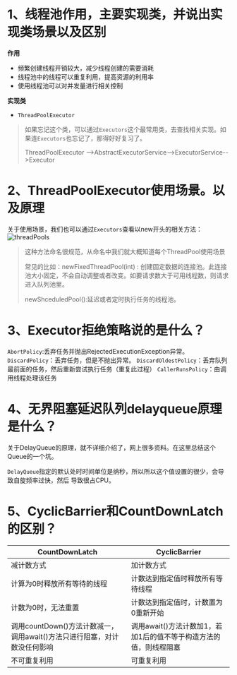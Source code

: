 

# 1、线程池作用，主要实现类，并说出实现类场景以及区别

 **作用**

- 频繁创建线程开销较大，减少线程创建的需要消耗
- 线程池中的线程可以重复利用，提高资源的利用率
- 使用线程池可以对并发量进行相关控制

**实现类**

- `ThreadPoolExecutor`

> 如果忘记这个类，可以通过`Executors`这个最常用类，去查找相关实现。如果连`Executors`也忘记了，那得好好复习了。
>
> ThreadPoolExecutor -->AbstractExecutorService-->ExecutorService-->Executor

# 2、ThreadPoolExecutor使用场景。以及原理

​	关于使用场景，我们也可以通过`Executors`查看以new开头的相关方法：![threadPools](https://roboslyq.github.io/images/dailywork/mar2019/threadPools.jpg)



> 这种方法命名很规范，从命名中我们就大概知道每个ThreadPool使用场景
>
> 常见的比如：newFixedThreadPool(int) : 创建固定数据的连接池。此连接池大小固定，不会自动调整或者改变。如要请求数大于可用线程数，则请求进入队列池里。
>
> newShceduledPool():延迟或者定时执行任务的线程池。

# 3、Executor拒绝策略说的是什么？

`AbortPolicy`:丢弃任务并抛出RejectedExecutionException异常。
 `DiscardPolicy`：丢弃任务，但是不抛出异常。
`DiscardOldestPolicy`：丢弃队列最前面的任务，然后重新尝试执行任务（重复此过程）
`CallerRunsPolicy`：由调用线程处理该任务

# 4、无界阻塞延迟队列delayqueue原理是什么？

​	关于DelayQueue的原理，就不详细介绍了，网上很多资料。在这里总结这个Queue的一个坑。

​	`DelayQueue`指定的默认处时时间单位是纳秒，所以所以这个值设置的很少，会导致自旋频率过快，然后 导致很占CPU。

# 5、CyclicBarrier和CountDownLatch的区别？

| CountDownLatch                                               | CyclicBarrier                                                |
| ------------------------------------------------------------ | ------------------------------------------------------------ |
| 减计数方式                                                   | 加计数方式                                                   |
| 计算为0时释放所有等待的线程                                  | 计数达到指定值时释放所有等待线程                             |
| 计数为0时，无法重置                                          | 计数达到指定值时，计数置为0重新开始                          |
| 调用countDown()方法计数减一，调用await()方法只进行阻塞，对计数没任何影响 | 调用await()方法计数加1，若加1后的值不等于构造方法的值，则线程阻塞 |
| 不可重复利用                                                 | 可重复利用                                                   |